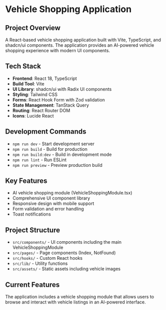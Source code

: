 # Vehicle Shopping Application

## Project Overview
A React-based vehicle shopping application built with Vite, TypeScript, and shadcn/ui components. The application provides an AI-powered vehicle shopping experience with modern UI components.

## Tech Stack
- **Frontend**: React 18, TypeScript
- **Build Tool**: Vite
- **UI Library**: shadcn/ui with Radix UI components
- **Styling**: Tailwind CSS
- **Forms**: React Hook Form with Zod validation
- **State Management**: TanStack Query
- **Routing**: React Router DOM
- **Icons**: Lucide React

## Development Commands
- `npm run dev` - Start development server
- `npm run build` - Build for production
- `npm run build:dev` - Build in development mode
- `npm run lint` - Run ESLint
- `npm run preview` - Preview production build

## Key Features
- AI vehicle shopping module (VehicleShoppingModule.tsx)
- Comprehensive UI component library
- Responsive design with mobile support
- Form validation and error handling
- Toast notifications

## Project Structure
- `src/components/` - UI components including the main VehicleShoppingModule
- `src/pages/` - Page components (Index, NotFound)
- `src/hooks/` - Custom React hooks
- `src/lib/` - Utility functions
- `src/assets/` - Static assets including vehicle images

## Current Features
The application includes a vehicle shopping module that allows users to browse and interact with vehicle listings in an AI-powered interface.